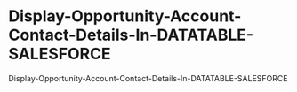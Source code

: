 # Display-Opportunity-Account-Contact-Details-In-DATATABLE-SALESFORCE
Display-Opportunity-Account-Contact-Details-In-DATATABLE-SALESFORCE
